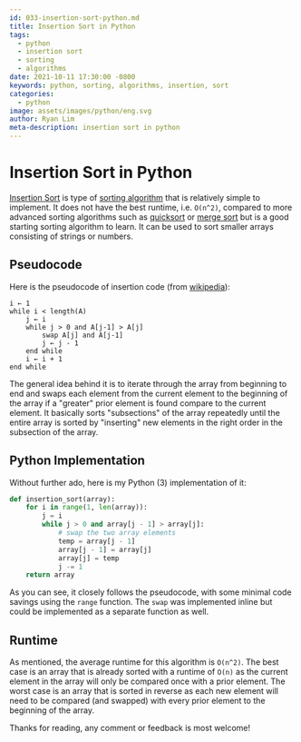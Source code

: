```yaml
---
id: 033-insertion-sort-python.md
title: Insertion Sort in Python
tags:
  - python
  - insertion sort
  - sorting
  - algorithms
date: 2021-10-11 17:30:00 -0800
keywords: python, sorting, algorithms, insertion, sort
categories:
  - python
image: assets/images/python/eng.svg
author: Ryan Lim
meta-description: insertion sort in python
---
```


# Insertion Sort in Python

[Insertion Sort](https://en.wikipedia.org/wiki/Insertion_sort) is type of [sorting algorithm](https://en.wikipedia.org/wiki/Sorting_algorithm) that is relatively simple to implement. It does not have the best runtime, i.e. `O(n^2)`, compared to more advanced sorting algorithms such as [quicksort](https://en.wikipedia.org/wiki/Quicksort) or [merge sort](https://en.wikipedia.org/wiki/Merge_sort) but is a good starting sorting algorithm to learn. It can be used to sort smaller arrays consisting of strings or numbers.

## Pseudocode

Here is the pseudocode of insertion code (from [wikipedia](https://en.wikipedia.org/wiki/Insertion_sort#Algorithm)):

```
i ← 1
while i < length(A)
    j ← i
    while j > 0 and A[j-1] > A[j]
        swap A[j] and A[j-1]
        j ← j - 1
    end while
    i ← i + 1
end while
```

The general idea behind it is to iterate through the array from beginning to end and swaps each element from the current element to the beginning of the array if a "greater" prior element is found compare to the current element. It basically sorts "subsections" of the array repeatedly until the entire array is sorted by "inserting" new elements in the right order in the subsection of the array.

## Python Implementation

Without further ado, here is my Python (3) implementation of it:

```python
def insertion_sort(array):
    for i in range(1, len(array)):
        j = i
        while j > 0 and array[j - 1] > array[j]:
            # swap the two array elements
            temp = array[j - 1]
            array[j - 1] = array[j]
            array[j] = temp
            j -= 1
    return array
```

As you can see, it closely follows the pseudocode, with some minimal code savings using the `range` function. The `swap` was implemented inline but could be implemented as a separate function as well.

## Runtime

As mentioned, the average runtime for this algorithm is `O(n^2)`. The best case is an array that is already sorted with a runtime of `O(n)` as the current element in the array will only be compared once with a prior element. The worst case is an array that is sorted in reverse as each new element will need to be compared (and swapped) with every prior element to the beginning of the array.

Thanks for reading, any comment or feedback is most welcome!
